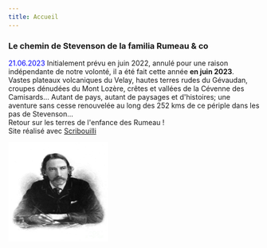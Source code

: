 ```yaml
---
title: Accueil
---
```

### Le chemin de Stevenson de la familia Rumeau & co
<font color=blue>21.06.2023</font>
Initialement prévu en juin 2022, annulé pour une raison indépendante de notre volonté, il a été fait cette année **en juin 2023**.<br>
Vastes plateaux volcaniques du Velay, hautes terres rudes du Gévaudan, croupes dénudées du Mont Lozère, crêtes et vallées de la Cévenne des Camisards... Autant de pays, autant de paysages et d'histoires; une aventure sans cesse renouvelée au long des 252 kms de ce périple dans les pas de Stevenson...<br>
Retour sur les terres de l'enfance des Rumeau !<br> Site réalisé avec [Scribouilli](https://scribouilli.github.io/scribouilli)

<img src="https://raw.githubusercontent.com/LouisRumeau/test-website-repo-3796/main/images/robert-louis-stevenson-granger.jpg" width="200" height="200" />